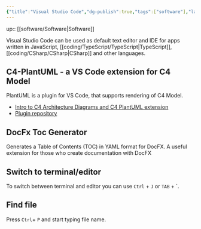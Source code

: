```yaml
---
{"title":"Visual Studio Code","dg-publish":true,"tags":["software"],"language":"en","permalink":"/software/visual-studio-code/","dgPassFrontmatter":true}
---
```


up:: [[software/Software\|Software]]

Visual Studio Code can be used as default text editor and IDE for apps written in JavaScript, [[coding/TypeScript/TypeScript\|TypeScript]], [[coding/CSharp/CSharp\|CSharp]] and other languages.

## C4-PlantUML - a VS Code extension for C4 Model

PlantUML is a plugin for VS Code, that supports rendering of C4 Model.  
- [Intro to C4 Architecture Diagrams and C4 PlantUML extension](https://www.youtube.com/watch?v=n-e1FDAtBuM)  
- [Plugin repository](https://github.com/plantuml-stdlib/C4-PlantUML)

## DocFx Toc Generator

Generates a Table of Contents (TOC) in YAML format for DocFX. A useful extension for those who create documentation with DocFX

## Switch to terminal/editor
To switch between terminal and editor you can use `Ctrl` + `J` or `TAB` + \`.

## Find file
Press `Ctrl`+ `P` and start typing file name.